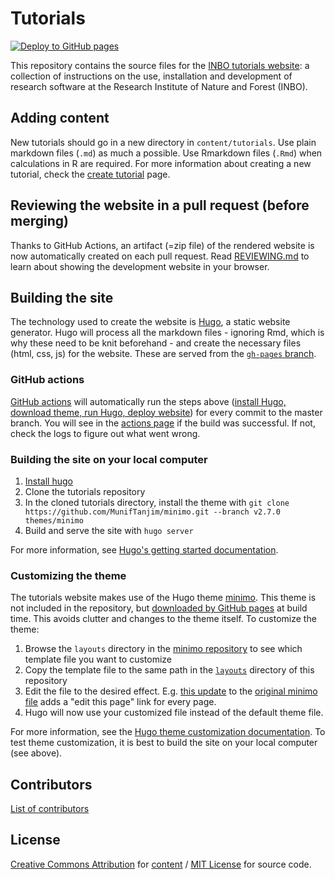 
# Tutorials

[![Deploy to GitHub pages](https://github.com/inbo/tutorials/actions/workflows/deploy-gh-pages.yml/badge.svg?branch=master&event=push)](https://github.com/inbo/tutorials/actions/workflows/deploy-gh-pages.yml)

This repository contains the source files for the [INBO tutorials website](https://inbo.github.io/tutorials/): a collection of instructions on the use, installation and development of research software at the Research Institute of Nature and Forest (INBO).

## Adding content

New tutorials should go in a new directory in `content/tutorials`. Use plain markdown files (`.md`) as much a possible. Use Rmarkdown files (`.Rmd`) when calculations in R are required. For more information about creating a new tutorial, check the [create tutorial](https://inbo.github.io/tutorials/create_tutorial/) page.

## Reviewing the website in a pull request (before merging)

Thanks to GitHub Actions, an artifact (=zip file) of the rendered website is now automatically created on each pull request.
Read [REVIEWING.md](.github/workflows/REVIEWING.md) to learn about showing the development website in your browser.

## Building the site

The technology used to create the website is [Hugo](https://gohugo.io/), a static website generator. Hugo will process all the markdown files - ignoring Rmd, which is why these need to be knit beforehand - and create the necessary files (html, css, js) for the website. These are served from the [`gh-pages` branch](https://github.com/inbo/tutorials/tree/gh-pages).

### GitHub actions

[GitHub actions](https://github.com/features/actions) will automatically run the steps above ([install Hugo, download theme, run Hugo, deploy website](.github/workflows/deploy-gh-pages.yml)) for every commit to the master branch. You will see in the [actions page](https://github.com/inbo/tutorials/actions/workflows/deploy-gh-pages.yml) if the build was successful. If not, check the logs to figure out what went wrong.

### Building the site on your local computer

1. [Install hugo](https://gohugo.io/getting-started/installing/)
2. Clone the tutorials repository
3. In the cloned tutorials directory, install the theme with `git clone https://github.com/MunifTanjim/minimo.git --branch v2.7.0 themes/minimo`
4. Build and serve the site with `hugo server`

For more information, see [Hugo's getting started documentation](https://gohugo.io/getting-started/usage/).

### Customizing the theme

The tutorials website makes use of the Hugo theme [minimo](https://themes.gohugo.io/minimo/). This theme is not included in the repository, but [downloaded by GitHub pages](https://github.com/inbo/tutorials/blob/262f305ef66fd4fc46ef7b2a9dce36cd2ad3e0d9/.github/workflows/deploy-gh-pages.yml#L18-L23) at build time. This avoids clutter and changes to the theme itself. To customize the theme:

1. Browse the `layouts` directory in the [minimo repository](https://github.com/MunifTanjim/minimo/tree/master/layouts) to see which template file you want to customize
2. Copy the template file to the same path in the [`layouts`](layouts/) directory of this repository
3. Edit the file to the desired effect. E.g. [this update](https://github.com/inbo/tutorials/blob/b122758ef8d98977e51335bf227a2cf8c1f6bbd7/layouts/partials/entry/meta.html#L15-L16) to the [original minimo file](https://github.com/MunifTanjim/minimo/blob/4436676dd44c767faaa4fa85f8a24527ce61ba81/layouts/partials/entry/meta.html#L15) adds a "edit this page" link for every page.
4. Hugo will now use your customized file instead of the default theme file.

For more information, see the [Hugo theme customization documentation](https://gohugo.io/getting-started/quick-start/#step-6-customize-the-theme). To test theme customization, it is best to build the site on your local computer (see above).

## Contributors

[List of contributors](https://github.com/inbo/tutorials/graphs/contributors)

## License

[Creative Commons Attribution](https://creativecommons.org/licenses/by/4.0/) for [content](content) / [MIT License](https://github.com/inbo/tutorials/blob/master/LICENSE) for source code.

